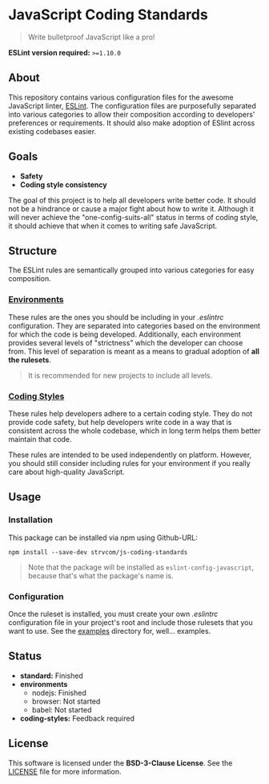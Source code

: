 # JavaScript Coding Standards

> Write bulletproof JavaScript like a pro!

**ESLint version required:** `>=1.10.0`

## About

This repository contains various configuration files for the awesome JavaScript linter, [ESLint][eslint-url]. The configuration files are purposefully separated into various categories to allow their composition according to developers' preferences or requirements. It should also make adoption of ESlint across existing codebases easier.

## Goals

- **Safety**
- **Coding style consistency**

The goal of this project is to help all developers write better code. It should not be a hindrance or cause a major fight about how to write it. Although it will never achieve the "one-config-suits-all" status in terms of coding style, it should achieve that when it comes to writing safe JavaScript.

## Structure

The ESLint rules are semantically grouped into various categories for easy composition.

### [Environments](environments)

These rules are the ones you should be including in your *.eslintrc* configuration. They are separated into categories based on the environment for which the code is being developed. Additionally, each environment provides several levels of "strictness" which the developer can choose from. This level of separation is meant as a means to gradual adoption of **all the rulesets**.

> It is recommended for new projects to include all levels.

### [Coding Styles](coding-styles)

These rules help developers adhere to a certain coding style. They do not provide code safety, but help developers write code in a way that is consistent across the whole codebase, which in long term helps them better maintain that code.

These rules are intended to be used independently on platform. However, you should still consider including rules for your environment if you really care about high-quality JavaScript.

## Usage

### Installation

This package can be installed via npm using Github-URL:

`npm install --save-dev strvcom/js-coding-standards`

> Note that the package will be installed as `eslint-config-javascript`, because that's what the package's name is.

### Configuration

Once the ruleset is installed, you must create your own *.eslintrc* configuration file in your project's root and include those rulesets that you want to use. See the [examples](examples) directory for, well... examples.

## Status

- **standard:** Finished
- **environments**
  - nodejs: Finished
  - browser: Not started
  - babel: Not started
- **coding-styles:** Feedback required

## License

This software is licensed under the **BSD-3-Clause License**. See the [LICENSE](LICENSE) file for more information.

[eslint-url]: http://eslint.org
